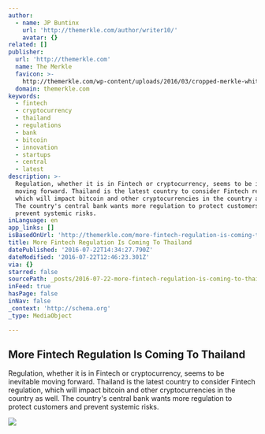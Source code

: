 ```yaml
---
author:
  - name: JP Buntinx
    url: 'http://themerkle.com/author/writer10/'
    avatar: {}
related: []
publisher:
  url: 'http://themerkle.com'
  name: The Merkle
  favicon: >-
    http://themerkle.com/wp-content/uploads/2016/03/cropped-merkle-white-1-192x192.png
  domain: themerkle.com
keywords:
  - fintech
  - cryptocurrency
  - thailand
  - regulations
  - bank
  - bitcoin
  - innovation
  - startups
  - central
  - latest
description: >-
  Regulation, whether it is in Fintech or cryptocurrency, seems to be inevitable
  moving forward. Thailand is the latest country to consider Fintech regulation,
  which will impact bitcoin and other cryptocurrencies in the country as well.
  The country's central bank wants more regulation to protect customers and
  prevent systemic risks.
inLanguage: en
app_links: []
isBasedOnUrl: 'http://themerkle.com/more-fintech-regulation-is-coming-to-thailand/'
title: More Fintech Regulation Is Coming To Thailand
datePublished: '2016-07-22T14:34:27.790Z'
dateModified: '2016-07-22T12:46:23.301Z'
via: {}
starred: false
sourcePath: _posts/2016-07-22-more-fintech-regulation-is-coming-to-thailand.md
inFeed: true
hasPage: false
inNav: false
_context: 'http://schema.org'
_type: MediaObject

---
```

<article style=""><h1>More Fintech Regulation Is Coming To Thailand</h1><p>Regulation, whether it is in Fintech or cryptocurrency, seems to be inevitable moving forward. Thailand is the latest country to consider Fintech regulation, which will impact bitcoin and other cryptocurrencies in the country as well. The country's central bank wants more regulation to protect customers and prevent systemic risks.</p><img src="http://themerkle.com/wp-content/uploads/2016/07/shutterstock_246524761.jpg" /></article>